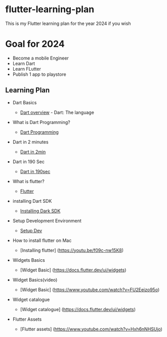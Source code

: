 # flutter-learning-plan

This is my Flutter learning plan for the year 2024 if you wish



# Goal for 2024

- Become a mobile Engineer
- Learn Dart
- Learn FLutter
- Publish 1 app to playstore

## Learning Plan

- Dart Basics
    - [Dart overview](https://dart.dev/overview) - Dart: The language

- What is Dart Programming?
    - [Dart Programming](https://www.javatpoint.com/flutter-dart-programming)

- Dart in 2 minutes
    - [Dart in 2min](https://www.youtube.com/watch?v=sOSd6G1qXoY)

- Dart in 190 Sec
    - [Dart in 190sec](https://www.youtube.com/watch?v=NrO0CJCbYLA)

- What is flutter?
    - [Flutter](https://youtu.be/I9ceqw5Ny-4)

- installing Dart SDK
    - [Installing Dark SDK](https://dart.dev/get-dart)


- Setup Development Environment
    - [Setup Dev](https://docs.flutter.dev/get-started/install)

    
- How to install flutter on Mac
    - [Installing flutter] (https://youtu.be/f09c-nw15K8)


- Widgets Basics
    - [Widget Basic] (https://docs.flutter.dev/ui/widgets)

- Widget Basics(video)
    - [Widget Basic] (https://www.youtube.com/watch?v=FU2Eeizo95o)


- Widget catalogue
    - [Widget catalogue] (https://docs.flutter.dev/ui/widgets)

- Flutter Assets
    - [Flutter assets] (https://www.youtube.com/watch?v=Hxh6nNHSUjo)


